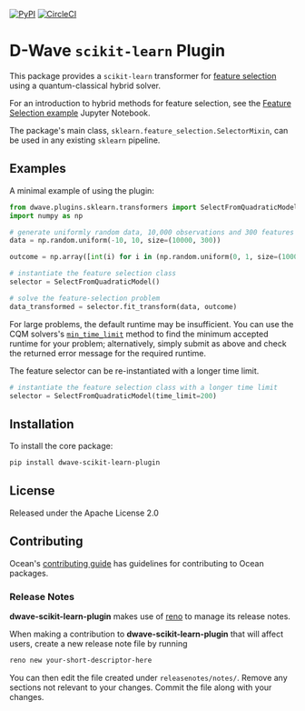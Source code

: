 [![PyPI](https://img.shields.io/pypi/v/dwave-scikit-learn-plugin.svg)](https://pypi.python.org/pypi/dwave-scikit-learn-plugin)
[![CircleCI](https://dl.circleci.com/status-badge/img/gh/dwavesystems/dwave-scikit-learn-plugin/tree/main.svg?style=svg)](https://dl.circleci.com/status-badge/redirect/gh/dwavesystems/dwave-scikit-learn-plugin)

# D-Wave `scikit-learn` Plugin

This package provides a `scikit-learn` transformer for 
[feature selection](https://en.wikipedia.org/wiki/Feature_selection) using a quantum-classical hybrid solver. 

For an introduction to hybrid methods for feature selection, see the [Feature Selection example](https://github.com/dwave-examples/feature-selection-notebook) Jupyter Notebook.

The package's main class, `sklearn.feature_selection.SelectorMixin`, can be used in any existing `sklearn` pipeline.

## Examples

A minimal example of using the plugin: 

```python
from dwave.plugins.sklearn.transformers import SelectFromQuadraticModel
import numpy as np

# generate uniformly random data, 10,000 observations and 300 features
data = np.random.uniform(-10, 10, size=(10000, 300))

outcome = np.array([int(i) for i in (np.random.uniform(0, 1, size=(10000, 1)) > .5)])

# instantiate the feature selection class
selector = SelectFromQuadraticModel()

# solve the feature-selection problem
data_transformed = selector.fit_transform(data, outcome)
```

For large problems, the default runtime may be insufficient. You can use the CQM solvers's 
[`min_time_limit`](https://docs.ocean.dwavesys.com/en/stable/docs_system/reference/generated/dwave.system.samplers.LeapHybridCQMSampler.min_time_limit.html)
method to find the minimum accepted runtime for your problem; alternatively, simply submit as above 
and check the returned error message for the required runtime. 

The feature selector can be re-instantiated with a longer time limit.

```python
# instantiate the feature selection class with a longer time limit
selector = SelectFromQuadraticModel(time_limit=200)
```

## Installation

To install the core package:

```bash
pip install dwave-scikit-learn-plugin
```

## License

Released under the Apache License 2.0

## Contributing

Ocean's [contributing guide](https://docs.ocean.dwavesys.com/en/stable/contributing.html)
has guidelines for contributing to Ocean packages.

### Release Notes

**dwave-scikit-learn-plugin** makes use of [reno](https://docs.openstack.org/reno/) to manage its
release notes.

When making a contribution to **dwave-scikit-learn-plugin** that will affect users, create a new
release note file by running

```bash
reno new your-short-descriptor-here
```

You can then edit the file created under ``releasenotes/notes/``.
Remove any sections not relevant to your changes.
Commit the file along with your changes.
